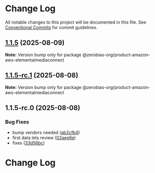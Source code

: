 # Change Log

All notable changes to this project will be documented in this file.
See [Conventional Commits](https://conventionalcommits.org) for commit guidelines.

## [1.1.5](https://github.com/zerobias-org/product/compare/@zerobias-org/product-amazon-aws-elementalmediaconnect@1.1.5-rc.1...@zerobias-org/product-amazon-aws-elementalmediaconnect@1.1.5) (2025-08-09)

**Note:** Version bump only for package @zerobias-org/product-amazon-aws-elementalmediaconnect





## [1.1.5-rc.1](https://github.com/zerobias-org/product/compare/@zerobias-org/product-amazon-aws-elementalmediaconnect@1.1.5-rc.0...@zerobias-org/product-amazon-aws-elementalmediaconnect@1.1.5-rc.1) (2025-08-08)

**Note:** Version bump only for package @zerobias-org/product-amazon-aws-elementalmediaconnect





## 1.1.5-rc.0 (2025-08-08)


### Bug Fixes

* bump vendors needed ([ab2cfb4](https://github.com/zerobias-org/product/commit/ab2cfb4a9cf2e3008e08b068f98011fec096c932))
* first data lets review ([02aee6e](https://github.com/zerobias-org/product/commit/02aee6e8c4f11675de7c63a00f4c8254a67a4dd7))
* fixes ([33d56bc](https://github.com/zerobias-org/product/commit/33d56bcaedf3fa5e3939a33c0fb57eda53539d05))





# Change Log
